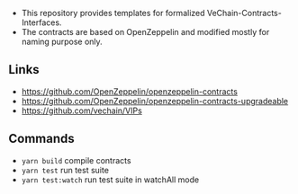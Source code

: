 - This repository provides templates for formalized VeChain-Contracts-Interfaces.
- The contracts are based on OpenZeppelin and modified mostly for naming purpose only.


## Links

* https://github.com/OpenZeppelin/openzeppelin-contracts
* https://github.com/OpenZeppelin/openzeppelin-contracts-upgradeable
* https://github.com/vechain/VIPs


## Commands

* `yarn build` compile contracts
* `yarn test` run test suite
* `yarn test:watch` run test suite in watchAll mode
